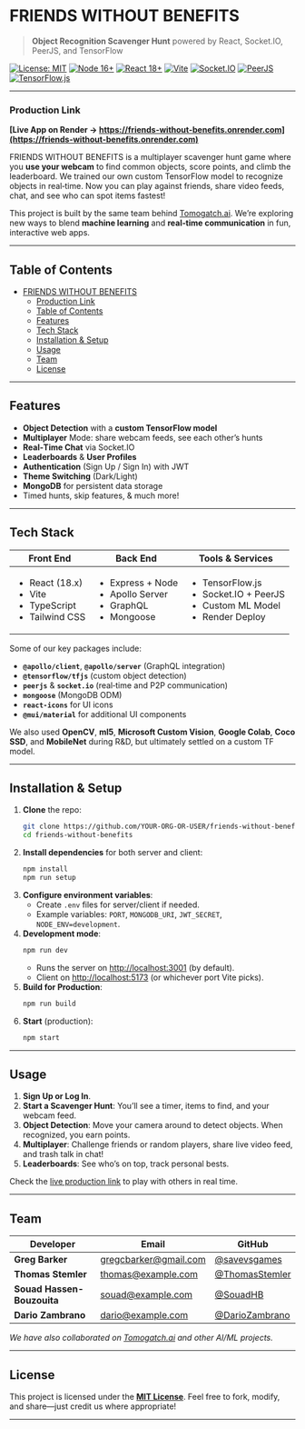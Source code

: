 # FRIENDS WITHOUT BENEFITS

> **Object Recognition Scavenger Hunt** powered by React, Socket.IO, PeerJS, and TensorFlow

[![License: MIT](https://img.shields.io/badge/License-MIT-yellow.svg)](LICENSE)
[![Node 16+](https://img.shields.io/badge/Node-16%2B-green.svg)](https://nodejs.org)
[![React 18+](https://img.shields.io/badge/React-18.3.1-blue.svg)](https://react.dev/)
[![Vite](https://img.shields.io/badge/Build-Vite%206.0.6-orange)](https://vitejs.dev/)
[![Socket.IO](https://img.shields.io/badge/Socket.IO-4.8.1-lightgrey)](https://socket.io/)
[![PeerJS](https://img.shields.io/badge/PeerJS-1.5.4-green.svg)](https://peerjs.com/)
[![TensorFlow.js](https://img.shields.io/badge/TensorFlow.js-4.22.0-orange.svg)](https://www.tensorflow.org/js)

---

### Production Link

**[Live App on Render → https://friends-without-benefits.onrender.com](https://friends-without-benefits.onrender.com)**

FRIENDS WITHOUT BENEFITS is a multiplayer scavenger hunt game where you **use your webcam** to find common objects, score points, and climb the leaderboard. We trained our own custom TensorFlow model to recognize objects in real‐time. Now you can play against friends, share video feeds, chat, and see who can spot items fastest!

This project is built by the same team behind [Tomogatch.ai](https://github.com/OccultParrot/Tomogatch.ai). We’re exploring new ways to blend **machine learning** and **real‐time communication** in fun, interactive web apps.

---

## Table of Contents

- [FRIENDS WITHOUT BENEFITS](#friends-without-benefits)
    - [Production Link](#production-link)
  - [Table of Contents](#table-of-contents)
  - [Features](#features)
  - [Tech Stack](#tech-stack)
  - [Installation \& Setup](#installation--setup)
  - [Usage](#usage)
  - [Team](#team)
  - [License](#license)

---

## Features

- **Object Detection** with a **custom TensorFlow model**
- **Multiplayer** Mode: share webcam feeds, see each other’s hunts
- **Real‐Time Chat** via Socket.IO
- **Leaderboards** & **User Profiles**
- **Authentication** (Sign Up / Sign In) with JWT
- **Theme Switching** (Dark/Light)
- **MongoDB** for persistent data storage
- Timed hunts, skip features, & much more!

---

## Tech Stack

| Front End                                                                           | Back End                                                                                | Tools & Services                                                                                         |
| ----------------------------------------------------------------------------------- | --------------------------------------------------------------------------------------- | -------------------------------------------------------------------------------------------------------- |
| <ul><li>React (18.x)</li><li>Vite</li><li>TypeScript</li><li>Tailwind CSS</li></ul> | <ul><li>Express + Node</li><li>Apollo Server</li><li>GraphQL</li><li>Mongoose</li></ul> | <ul><li>TensorFlow.js</li><li>Socket.IO + PeerJS</li><li>Custom ML Model</li><li>Render Deploy</li></ul> |

Some of our key packages include:

- **`@apollo/client`**, **`@apollo/server`** (GraphQL integration)
- **`@tensorflow/tfjs`** (custom object detection)
- **`peerjs`** & **`socket.io`** (real‐time and P2P communication)
- **`mongoose`** (MongoDB ODM)
- **`react-icons`** for UI icons
- **`@mui/material`** for additional UI components

We also used **OpenCV**, **ml5**, **Microsoft Custom Vision**, **Google Colab**, **Coco SSD**, and **MobileNet** during R&D, but ultimately settled on a custom TF model.

---

## Installation & Setup

1. **Clone** the repo:
   ```bash
   git clone https://github.com/YOUR-ORG-OR-USER/friends-without-benefits.git
   cd friends-without-benefits
   ```
2. **Install dependencies** for both server and client:
   ```bash
   npm install
   npm run setup
   ```
3. **Configure environment variables**:
   - Create `.env` files for server/client if needed.
   - Example variables: `PORT`, `MONGODB_URI`, `JWT_SECRET`, `NODE_ENV=development`.
4. **Development mode**:
   ```bash
   npm run dev
   ```
   - Runs the server on <http://localhost:3001> (by default).
   - Client on <http://localhost:5173> (or whichever port Vite picks).
5. **Build for Production**:
   ```bash
   npm run build
   ```
6. **Start** (production):
   ```bash
   npm start
   ```

---

## Usage

1. **Sign Up or Log In**.
2. **Start a Scavenger Hunt**: You’ll see a timer, items to find, and your webcam feed.
3. **Object Detection**: Move your camera around to detect objects. When recognized, you earn points.
4. **Multiplayer**: Challenge friends or random players, share live video feed, and trash talk in chat!
5. **Leaderboards**: See who’s on top, track personal bests.

Check the [live production link](https://friends-without-benefits.onrender.com) to play with others in real time.

---

## Team

| Developer                  | Email                 | GitHub                                             |
| -------------------------- | --------------------- | -------------------------------------------------- |
| **Greg Barker**            | gregcbarker@gmail.com | [@savevsgames](https://github.com/savevsgames)     |
| **Thomas Stemler**         | thomas@example.com    | [@ThomasStemler](https://github.com/ThomasStemler) |
| **Souad Hassen-Bouzouita** | souad@example.com     | [@SouadHB](https://github.com/SouadHB)             |
| **Dario Zambrano**         | dario@example.com     | [@DarioZambrano](https://github.com/DarioZambrano) |

_We have also collaborated on [Tomogatch.ai](https://github.com/OccultParrot/Tomogatch.ai) and other AI/ML projects._

---

## License

This project is licensed under the **[MIT License](LICENSE)**. Feel free to fork, modify, and share—just credit us where appropriate!

---
